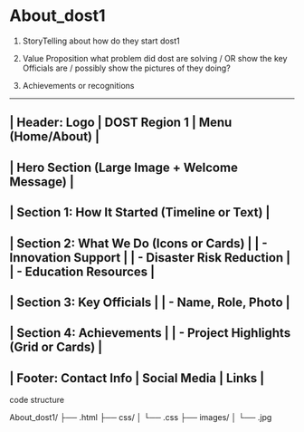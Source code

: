 # About_dost1

1. StoryTelling
about how do they start dost1 

2. Value Proposition 
what problem did dost are solving 
/ OR show the key Officials are
/ possibly show the pictures of they doing? 

3. Achievements or recognitions  


---------------------------------------------------
| Header: Logo | DOST Region 1 | Menu (Home/About) |
---------------------------------------------------
| Hero Section (Large Image + Welcome Message)     |
---------------------------------------------------
| Section 1: How It Started (Timeline or Text)     |
---------------------------------------------------
| Section 2: What We Do (Icons or Cards)           |
|   - Innovation Support                           |
|   - Disaster Risk Reduction                      |
|   - Education Resources                          |
---------------------------------------------------
| Section 3: Key Officials                         |
|   - Name, Role, Photo                            |
---------------------------------------------------
| Section 4: Achievements                          |
|   - Project Highlights (Grid or Cards)           |
---------------------------------------------------
| Footer: Contact Info | Social Media | Links      |
---------------------------------------------------


code structure 

About_dost1/
├── .html
├── css/
│   └── .css
├── images/
│   └── .jpg
